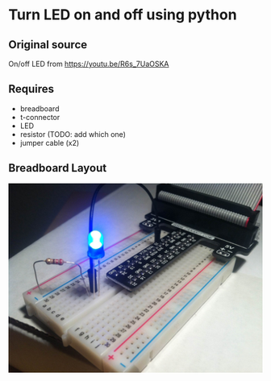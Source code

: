 # Turn LED on and off using python

## Original source
On/off LED from https://youtu.be/R6s_7UaOSKA

## Requires
 - breadboard
 - t-connector
 - LED
 - resistor (TODO: add which one)
 - jumper cable (x2)

## Breadboard Layout

![](layout_1.JPG?raw=true)
